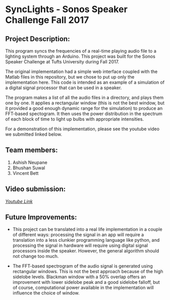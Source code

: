 # SyncLights - Sonos Speaker Challenge Fall 2017
## Project Description:
This program syncs the frequencies of a real-time playing audio file to a lighting system through an Arduino. This project was built for the Sonos Speaker Challenge at Tufts University during Fall 2017. 

The original implementation had a simple web interface coupled with the Matlab files in this repository, but we chose to put up only the implementation here. This code is intended as an example of a simulation of a digital signal processor that can be used in a speaker. 

The program makes a list of all the audio files in a directory, and plays them one by one. It applies a rectangular window (this is not the best window, but it provided a good enough dynamic range for the simulation) to produce an FFT-based spectogram. It then uses the power distribution in the spectrum of each block of time to light up bulbs with appropriate intensities.

For a demonstration of this implementation, please see the youtube video we submitted linked below.

## Team members:
1. Ashish Neupane
2. Bhushan Suwal
3. Vincent Bett

## Video submission:
*[Youtube Link](https://youtu.be/cThJ6RuENPg)*

## Future Improvements:
- This project can be translated into a real life implementation in a couple of different ways: processing the signal in an app will require a translation into a less clunkier programming language like python, and processing the signal in hardware will require using digital signal processors inside the speaker. However, the general algorithm should not change too much. 

- The FFT-based spectrogram of the audio signal is generated using rectangular windows. This is not the best approach because of the high sidelobe levels. Blackman window with a 50% overlap offers an improvement with lower sidelobe peak and a good sidelobe falloff, but of course, computational power available in the implementation will influence the choice of window.


